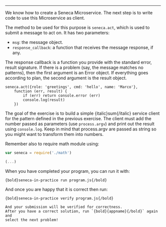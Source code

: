 ---

We know how to create a Seneca Microservice.
The next step is to write code to use this Microservice as client.

The method to be used for this purpose is `seneca.act`, which is used to submit
a message to act on. It has two parameters:
* `msg`: the message object.
* `response_callback`: a function that receives the message response, if any.

The response callback is a function you provide with the standard error,
result signature. If there is a problem (say, the message matches no patterns),
then the first argument is an Error object.
If everything goes according to plan, the second argument is the result object.

```
seneca.act({role: 'greetings', cmd: 'hello', name: 'Marco'},
    function (err, result) {
        if (err) return console.error (err)
        console.log(result)
    })
```
The goal of the exercise is to build a simple {italic}sum{/italic} service
client for the pattern defined in the previous exercise.
The client must add the number passed as parameters (use `process.argv`) and
print out the result using `console.log`. Keep in mind that process.argv are
passed as string so you might want to transform them into numbers.

Remember also to require math module using:

``` javascript
var seneca = require('./math')

(...)
```

When you have completed your program, you can run it with:

    {bold}seneca-in-practice run program.js{/bold}

And once you are happy that it is correct then run:

    {bold}seneca-in-practice verify program.js{/bold}

    And your submission will be verified for correctness.
    After you have a correct solution, run `{bold}{appname}{/bold}` again and
    select the next problem!
